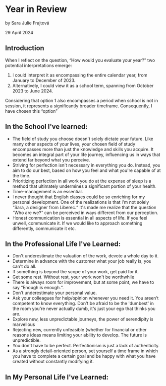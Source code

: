 # Year in Review

by Sara Julie Frajtová

29 April 2024
  

## Introduction
When I reflect on the question, “How would you evaluate your year?” two potential interpretations emerge:

1. I could interpret it as encompassing the entire calendar year, from January to December of 2023.
2. Alternatively, I could view it as a school term, spanning from October 2023 to June 2024.

Considering that option 1 also encompasses a period when school is not in session, it represents a significantly broader timeframe. Consequently, I have chosen this “option”

## In the School I've learned:
- The field of study you choose doesn't solely dictate your future. Like many other aspects of your lives, your chosen field of study encompasses more than just the knowledge and skills you acquire. It becomes an integral part of your life journey, influencing us in ways that extend far beyond what you perceive.
- Striving for perfection isn't necessary in everything you do. Instead, you aim to do our best, based on how you feel and what you're capable of at the time.
- Prioritizing perfection in all work you do at the expense of sleep is a method that ultimately undermines a significant portion of your health.
- Time-management is an essential.
- I never thought that English classes could be so enriching for my personal development. One of the realizations is that I'm not solely “Sara, a designer from Liberec.“ It's made me realize that the question “Who are we?“ can be perceived in ways different from our perception.
- Honest communication is essential in all aspects of life. If you feel unwell, communicate it. If we would like to approach something differently, communicate it etc.

## In the Professional Life I've Learned:
- Don't underestimate the valuation of the work, devote a whole day to it.
- Determine in advance with the customer what your job really is, you can't do all.
- If something is beyond the scope of your work, get paid for it.
- Get some rest. Without rest, your work won't be worthwhile
- There is always room for improvement, but at some point, we have to say “Enough is enough.“.
- Don’t underestimate your personal value.
- Ask your colleagues for help/opinion whenever you need it. You areen’t competent to know everything. Don't be afraid to be the 'dumbest' in the room you're never actually dumb, it's just your ego that thinks you are.
- Explore new, less unpredictable journeys, the power of serendipity is marvellous
- Rejecting new, currently unfeasible (whether for financial or other reasons ideas means limiting your ability to develop. The future is unpredictible.
- You don't have to be perfect. Perfectionism is just a lack of authenticity.
- As a strongly detail-oriented person, set yourself a time frame in which you have to complete a certain goal and be happy with what you have created without constantly modifying it.

## In My Personal Life I've Learned:
